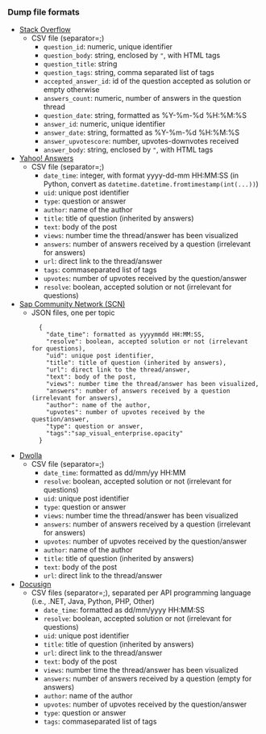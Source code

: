 ### Dump file formats
 * [Stack Overflow](https://github.com/collab-uniba/dataset_best-answers_emse/tree/master/dumps/stackoverflow)
     * CSV file (separator=;)
       * `question_id`: numeric, unique identifier
       * `question_body`: string, enclosed by `"`, with HTML tags
       * `question_title`: string
       * `question_tags`: string, comma separated list of tags
       * `accepted_answer_id`:  id of the question accepted as solution or empty otherwise
       * `answers_count`: numeric, number of answers in the question thread
       * `question_date`: string, formatted as %Y-%m-%d %H:%M:%S
       * `answer_id`: numeric, unique identifier
       * `answer_date`: string, formatted as %Y-%m-%d %H:%M:%S
       * `answer_upvotescore`: number, upvotes-downvotes received
       * `answer_body`: string, enclosed by `"`, with HTML tags
 * [Yahoo! Answers](https://github.com/collab-uniba/dataset_best-answers_emse/tree/master/dumps/yahoo)
   * CSV file (separator=;)
     * `date_time`: integer, with format yyyy-dd-mm HH:MM:SS (in Python, convert as `datetime.datetime.fromtimestamp(int(...))`)
     * `uid`: unique post identifier
     * `type`: question or answer
     * `author`: name of the author
     * `title`: title of question (inherited by answers)
     * `text`: body of the post
     * `views`: number time the thread/answer has been visualized
     * `answers`: number of answers received by a question (irrelevant for answers)
     * `url`: direct link to the thread/answer
     * `tags`: commaseparated list of tags
     * `upvotes`: number of upvotes received by the question/answer
     * `resolve`: boolean, accepted solution or not (irrelevant for questions)
 * [Sap Community Network (SCN)](https://github.com/collab-uniba/dataset_best-answers_emse/tree/master/dumps/scn)
   * JSON files, one per topic
     ``` 
       {  
         "date_time": formatted as yyyymmdd HH:MM:SS,
         "resolve": boolean, accepted solution or not (irrelevant for questions),
         "uid": unique post identifier,
         "title": title of question (inherited by answers),
         "url": direct link to the thread/answer,
         "text": body of the post,
         "views": number time the thread/answer has been visualized,
         "answers": number of answers received by a question (irrelevant for answers),
         "author": name of the author,
         "upvotes": number of upvotes received by the question/answer,
         "type": question or answer,
         "tags":"sap_visual_enterprise.opacity"
       } 
     ```
 * [Dwolla](https://github.com/collab-uniba/dataset_best-answers_emse/tree/master/dumps/dwolla)
   * CSV file (separator=;)
     * `date_time`: formatted as dd/mm/yy HH:MM
     * `resolve`: boolean, accepted solution or not (irrelevant for questions)
     * `uid`: unique post identifier
     * `type`: question or answer
     * `views`: number time the thread/answer has been visualized
     * `answers`: number of answers received by a question (irrelevant for answers)
     * `upvotes`: number of upvotes received by the question/answer
     * `author`: name of the author
     * `title`: title of question (inherited by answers)
     * `text`: body of the post
     * `url`: direct link to the thread/answer
 * [Docusign](https://github.com/collab-uniba/dataset_best-answers_emse/tree/master/dumps/docusign)
   * CSV files (separator=;), separated per API programming language (i.e., .NET, Java, Python, PHP, Other)
     * `date_time`: formatted as dd/mm/yyyy HH:MM:SS
     * `resolve`: boolean, accepted solution or not (irrelevant for questions)
     * `uid`: unique post identifier
     * `title`: title of question (inherited by answers)
     * `url`: direct link to the thread/answer
     * `text`: body of the post
     * `views`: number time the thread/answer has been visualized
     * `answers`: number of answers received by a question (empty for answers)
     * `author`: name of the author
     * `upvotes`: number of upvotes received by the question/answer
     * `type`: question or answer
     * `tags`: commaseparated list of tags
